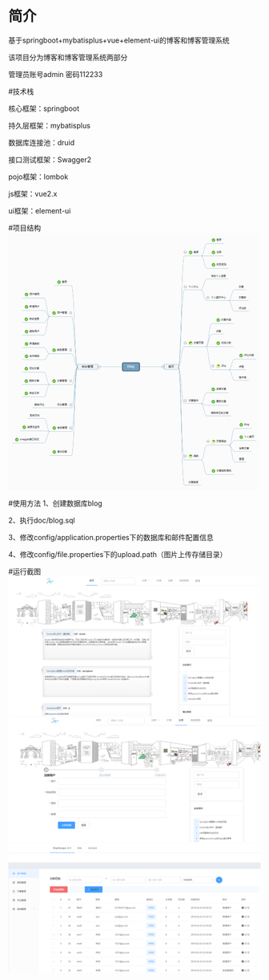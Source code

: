 # 简介
基于springboot+mybatisplus+vue+element-ui的博客和博客管理系统

该项目分为博客和博客管理系统两部分

管理员账号admin    密码112233

#技术栈

核心框架：springboot

持久层框架：mybatisplus

数据库连接池：druid 

接口测试框架：Swagger2

pojo框架：lombok

js框架：vue2.x

ui框架：element-ui

#项目结构
![image](https://github.com/zqh531500317/blog-boot/blob/master/doc/screenshots/%E8%84%91%E5%9B%BE.png)

#使用方法
1、创建数据库blog

2、执行doc/blog.sql

3、修改config/application.properties下的数据库和邮件配置信息

4、修改config/file.properties下的upload.path（图片上传存储目录）

#运行截图
![image](https://github.com/zqh531500317/blog-boot/blob/master/doc/screenshots/%E9%A6%96%E9%A1%B5.PNG)
![image](https://github.com/zqh531500317/blog-boot/blob/master/doc/screenshots/%E6%B3%A8%E5%86%8C.PNG)
![image](https://github.com/zqh531500317/blog-boot/blob/master/doc/screenshots/%E7%AE%A1%E7%90%86.PNG)
